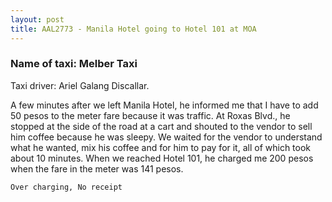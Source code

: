```yaml
---
layout: post
title: AAL2773 - Manila Hotel going to Hotel 101 at MOA
---
```


### Name of taxi: Melber Taxi

Taxi driver: Ariel Galang Discallar.     

A few minutes after we left Manila Hotel, he informed me that I have to add 50 pesos to the meter fare because it was traffic. At Roxas Blvd., he stopped at the side of the road at a cart and shouted to the vendor to sell him coffee because he was sleepy. We waited for the vendor to understand what he wanted, mix his coffee and for him to pay for it, all of  which took about 10 minutes. When we reached Hotel 101, he charged me 200 pesos when the fare in the meter was 141 pesos.

```Over charging, No receipt```
